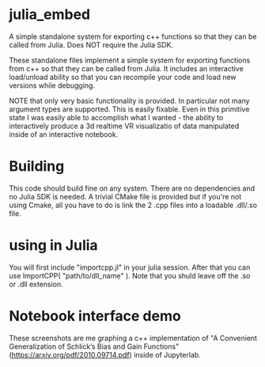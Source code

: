 # julia_embed
A simple standalone system for exporting c++ functions so that they can be called from Julia. Does NOT require the Julia SDK.

These standalone files implement a simple system for exporting functions from c++ so that they can be called from Julia. It includes an interactive load/unload ability
so that you can recompile your code and load new versions while debugging.

NOTE that only very basic functionality is provided. In particular not many argument types are supported. This is easily fixable. Even in this primitive state I was easily able
to accomplish what I wanted - the ability to interactively produce a 3d realtime VR visualizatio of data manipulated inside of an interactive notebook.

# Building
This code should build fine on any system. There are no dependencies and no Julia SDK is needed. A trivial CMake file is provided but if you're not using Cmake, all 
you have to do is link the 2 .cpp files into a loadable .dll/.so file.

# using in Julia
You will first include "importcpp.jl" in your julia session. After that you can use ImportCPP( "path/to/dll_name" ). Note that you shuld leave off the .so or .dll extension.

# Notebook interface demo
These screenshots are me graphing a c++ implementation of "A Convenient Generalization of Schlick’s Bias and Gain Functions" (https://arxiv.org/pdf/2010.09714.pdf)
inside of Jupyterlab.
